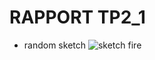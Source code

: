 # RAPPORT TP2_1

- random sketch
![sketch fire](https://github.com/institut-galilee/2020-potential-eureka/blob/master/lab/2/report/1/sketch.png)

